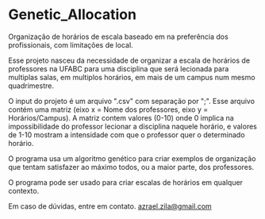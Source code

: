 # Genetic_Allocation
Organização de horários de escala baseado em na preferência dos profissionais, com limitações de local.

Esse projeto nasceu da necessidade de organizar a escala de horários de professores na UFABC para uma disciplina que será lecionada para multiplas salas, em multiplos horários, em mais de um campus num mesmo quadrimestre.

O input do projeto é um arquivo ".csv" com separação por ";".
Esse arquivo contém uma matriz (eixo x = Nome dos professores, eixo y = Horários/Campus).
A matriz contem valores (0-10) onde 0 implica na impossibilidade do professor lecionar a disciplina naquele horário, e valores de 1-10 mostram a intensidade com que o professor quer o determinado horário.

O programa usa um algoritmo genético para criar exemplos de organização que tentam satisfazer ao máximo todos, ou a maior parte, dos professores.

O programa pode ser usado para criar escalas de horários em qualquer contexto.

Em caso de dúvidas, entre em contato.
azrael.zila@gmail.com
